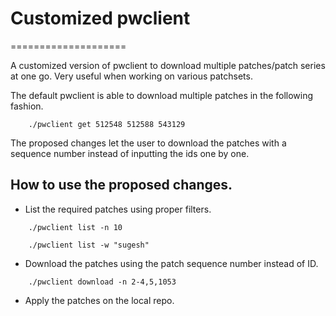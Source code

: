# Customized pwclient
====================

A customized version of pwclient to download  multiple patches/patch series
at one go. Very useful when working on various patchsets.

The default pwclient is able to download multiple patches in the following fashion.

```
    ./pwclient get 512548 512588 543129
```

The proposed changes let the user to download the patches with a sequence number instead
of inputting the ids one by one.

## How to use the proposed changes.

* List the required patches using proper filters.

```
    ./pwclient list -n 10
```

```
    ./pwclient list -w "sugesh"
```

* Download the patches using the patch sequence number instead of ID.

```
    ./pwclient download -n 2-4,5,1053
```

* Apply the patches on the local repo.
